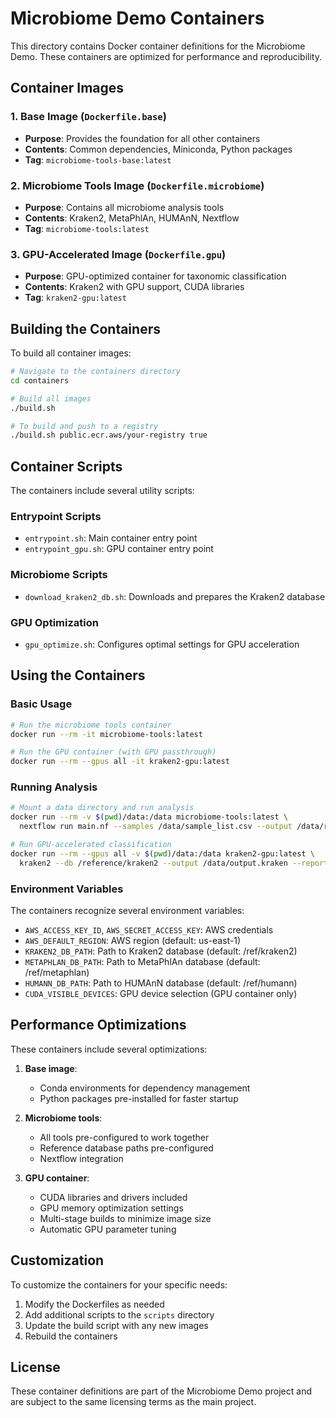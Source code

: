 # Microbiome Demo Containers

This directory contains Docker container definitions for the Microbiome Demo. These containers are optimized for performance and reproducibility.

## Container Images

### 1. Base Image (`Dockerfile.base`)
- **Purpose**: Provides the foundation for all other containers
- **Contents**: Common dependencies, Miniconda, Python packages
- **Tag**: `microbiome-tools-base:latest`

### 2. Microbiome Tools Image (`Dockerfile.microbiome`)
- **Purpose**: Contains all microbiome analysis tools
- **Contents**: Kraken2, MetaPhlAn, HUMAnN, Nextflow
- **Tag**: `microbiome-tools:latest`

### 3. GPU-Accelerated Image (`Dockerfile.gpu`)
- **Purpose**: GPU-optimized container for taxonomic classification
- **Contents**: Kraken2 with GPU support, CUDA libraries
- **Tag**: `kraken2-gpu:latest`

## Building the Containers

To build all container images:

```bash
# Navigate to the containers directory
cd containers

# Build all images
./build.sh

# To build and push to a registry
./build.sh public.ecr.aws/your-registry true
```

## Container Scripts

The containers include several utility scripts:

### Entrypoint Scripts
- `entrypoint.sh`: Main container entry point
- `entrypoint_gpu.sh`: GPU container entry point

### Microbiome Scripts
- `download_kraken2_db.sh`: Downloads and prepares the Kraken2 database

### GPU Optimization
- `gpu_optimize.sh`: Configures optimal settings for GPU acceleration

## Using the Containers

### Basic Usage

```bash
# Run the microbiome tools container
docker run --rm -it microbiome-tools:latest

# Run the GPU container (with GPU passthrough)
docker run --rm --gpus all -it kraken2-gpu:latest
```

### Running Analysis

```bash
# Mount a data directory and run analysis
docker run --rm -v $(pwd)/data:/data microbiome-tools:latest \
  nextflow run main.nf --samples /data/sample_list.csv --output /data/results

# Run GPU-accelerated classification
docker run --rm --gpus all -v $(pwd)/data:/data kraken2-gpu:latest \
  kraken2 --db /reference/kraken2 --output /data/output.kraken --report /data/report.txt /data/sample.fastq
```

### Environment Variables

The containers recognize several environment variables:

- `AWS_ACCESS_KEY_ID`, `AWS_SECRET_ACCESS_KEY`: AWS credentials
- `AWS_DEFAULT_REGION`: AWS region (default: us-east-1)
- `KRAKEN2_DB_PATH`: Path to Kraken2 database (default: /ref/kraken2)
- `METAPHLAN_DB_PATH`: Path to MetaPhlAn database (default: /ref/metaphlan)
- `HUMANN_DB_PATH`: Path to HUMAnN database (default: /ref/humann)
- `CUDA_VISIBLE_DEVICES`: GPU device selection (GPU container only)

## Performance Optimizations

These containers include several optimizations:

1. **Base image**:
   - Conda environments for dependency management
   - Python packages pre-installed for faster startup

2. **Microbiome tools**:
   - All tools pre-configured to work together
   - Reference database paths pre-configured
   - Nextflow integration

3. **GPU container**:
   - CUDA libraries and drivers included
   - GPU memory optimization settings
   - Multi-stage builds to minimize image size
   - Automatic GPU parameter tuning

## Customization

To customize the containers for your specific needs:

1. Modify the Dockerfiles as needed
2. Add additional scripts to the `scripts` directory
3. Update the build script with any new images
4. Rebuild the containers

## License

These container definitions are part of the Microbiome Demo project and are subject to the same licensing terms as the main project.